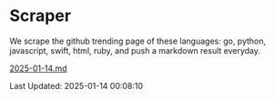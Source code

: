 # Scraper

We scrape the github trending page of these languages: go, python, javascript, swift, html, ruby, and push a markdown result everyday.

[2025-01-14.md](https://github.com/henson/Scraper/blob/master/2025-01-14.md)

Last Updated: 2025-01-14 00:08:10